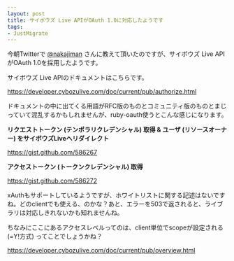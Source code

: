 ```yaml
---
layout: post
title: サイボウズ Live APIがOAuth 1.0に対応したようです
tags:
- JustMigrate
---
```

<p>今朝Twitterで <a href="http://twitter.com/nakajiman/status/24887989061">@nakajiman</a> さんに教えて頂いたのですが、サイボウズ Live APIがOAuth 1.0を採用したようです。</p>
<p>サイボウズ Live APIのドキュメントはこちらです。</p>
<p><a href="https://developer.cybozulive.com/doc/current/pub/authorize.html"><a href="https://developer.cybozulive.com/doc/current/pub/authorize.html">https://developer.cybozulive.com/doc/current/pub/authorize.html</a></a></p>
<p>ドキュメントの中に出てくる用語がRFC版のものとコミュニティ版のものとまじっていて混乱するかもしれませんが、ruby-oauth使うとこんな感じになります。</p>
<p><strong>リクエストトークン (テンポラリクレデンシャル) 取得 &amp; ユーザ (リソースオーナー) をサイボウズLiveへリダイレクト</strong></p>
<p><a href="https://gist.github.com/586267"><a href="https://gist.github.com/586267">https://gist.github.com/586267</a></a></p>
<p><strong>アクセストークン (トークンクレデンシャル) 取得</strong></p>
<p><a href="https://gist.github.com/586272"><a href="https://gist.github.com/586272">https://gist.github.com/586272</a></a></p>
<p>xAuthもサポートしているようですが、ホワイトリストに関する記述はないですね。どのclientでも使える、のかな？あと、エラーを503で返されると、ライブラリは対応しきれないかも知れませんね。</p>
<p>ちなみにここにあるアクセスレベルってのは、client単位でscopeが設定される (=Y!方式) ってことでしょうかね？</p>
<p><a href="https://developer.cybozulive.com/doc/current/pub/overview.html"><a href="https://developer.cybozulive.com/doc/current/pub/overview.html">https://developer.cybozulive.com/doc/current/pub/overview.html</a></a></p>
